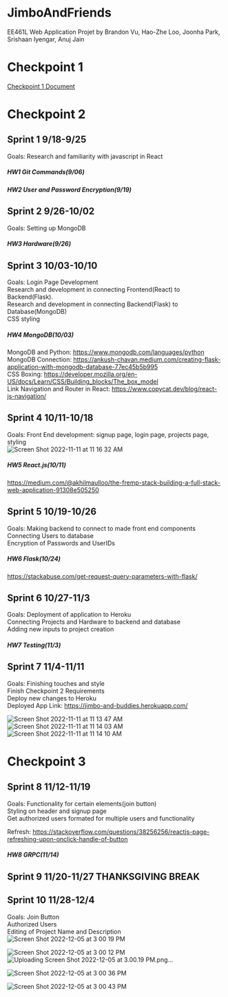 # JimboAndFriends
EE461L Web Application Projet by Brandon Vu, Hao-Zhe Loo, Joonha Park, Srishaan Iyengar, Anuj Jain



# Checkpoint 1
[Checkpoint 1 Document](https://docs.google.com/document/d/13tEbrVV1XnsT6WM8rLi5gIoCUGzmAdGeV9bU5C600cM/edit?usp=sharing)



# Checkpoint 2 
## Sprint 1 9/18-9/25
Goals:
Research and familiarity with javascript in React
##### HW1 Git Commands(9/06)
##### HW2 User and Password Encryption(9/19)


## Sprint 2 9/26-10/02
Goals:
Setting up MongoDB
##### HW3 Hardware(9/26)


## Sprint 3 10/03-10/10
Goals:
Login Page Development <br />
Research and development in connecting Frontend(React) to Backend(Flask). <br />
Research and development in connecting Backend(Flask) to Database(MongoDB) <br />
CSS styling <br />
##### HW4 MongoDB(10/03)

MongoDB and Python: https://www.mongodb.com/languages/python <br />
MongoDB Connection: https://ankush-chavan.medium.com/creating-flask-application-with-mongodb-database-77ec45b5b995 <br />
CSS Boxing: https://developer.mozilla.org/en-US/docs/Learn/CSS/Building_blocks/The_box_model <br />
Link Navigation and Router in React: https://www.copycat.dev/blog/react-js-navigation/ <br />


## Sprint 4 10/11-10/18
Goals:
Front End development: signup page, login page, projects page, styling <br />
![Screen Shot 2022-11-11 at 11 16 32 AM](https://user-images.githubusercontent.com/61858661/201394357-38d8fc08-6d60-4960-856f-243c93e23688.png)
##### HW5 React.js(10/11)
https://medium.com/@akhilmaulloo/the-fremp-stack-building-a-full-stack-web-application-91308e505250


## Sprint 5 10/19-10/26
Goals:
Making backend to connect to made front end components <br />
Connecting Users to database <br />
Encryption of Passwords and UserIDs <br />
##### HW6 Flask(10/24)
https://stackabuse.com/get-request-query-parameters-with-flask/


## Sprint 6 10/27-11/3
Goals:
Deployment of application to Heroku <br />
Connecting Projects and Hardware to backend and database <br />
Adding new inputs to project creation <br />
##### HW7 Testing(11/3)


## Sprint 7 11/4-11/11
Goals:
Finishing touches and style <br />
Finish Checkpoint 2 Requirements <br />
Deploy new changes to Heroku <br />
Deployed App Link: https://jimbo-and-buddies.herokuapp.com/  <br />

![Screen Shot 2022-11-11 at 11 13 47 AM](https://user-images.githubusercontent.com/61858661/201393906-95a1cb0a-3bb1-4b16-94c1-65d41b9c631d.png)
![Screen Shot 2022-11-11 at 11 14 03 AM](https://user-images.githubusercontent.com/61858661/201393917-d0083928-3f8d-4108-92b7-d22d84739316.png)
![Screen Shot 2022-11-11 at 11 14 10 AM](https://user-images.githubusercontent.com/61858661/201393925-4f2685df-0f60-4779-a6aa-320be6c2f9a4.png)



# Checkpoint 3
## Sprint 8 11/12-11/19
Goals:
Functionality for certain elements(join button) <br />
Styling on header and signup page <br />
Get authorized users formated for multiple users and functionality <br />

Refresh: https://stackoverflow.com/questions/38256256/reactjs-page-refreshing-upon-onclick-handle-of-button <br />
##### HW8 GRPC(11/14)

## Sprint 9 11/20-11/27 THANKSGIVING BREAK

## Sprint 10 11/28-12/4
Goals: 
Join Button<br />
Authorized Users<br />
Editing of Project Name and Description<br />
![Screen Shot 2022-12-05 at 3 00 19 PM](https://user-images.githubusercontent.com/61858661/205741872-b778b28a-4742-469c-bac7-e74e5afc217f.png)

![Screen Shot 2022-12-05 at 3 00 12 PM](https://user-images.githubusercontent.com/61858661/205741829-c1aca9d6-6877-47aa-9b72-2ffb38d5698a.png)
![Uploading Screen Shot 2022-12-05 at 3.00.19 PM.png…]()

![Screen Shot 2022-12-05 at 3 00 36 PM](https://user-images.githubusercontent.com/61858661/205741889-78578711-f85d-4e48-bef8-cc28f0d612fe.png)

![Screen Shot 2022-12-05 at 3 00 43 PM](https://user-images.githubusercontent.com/61858661/205741913-3c80dad4-65f2-40d8-82e8-0955c5e57b98.png)




